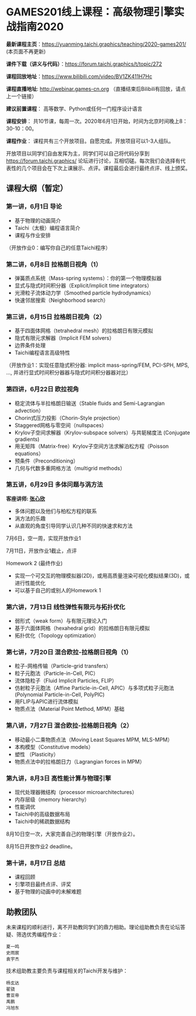 # GAMES201线上课程：高级物理引擎实战指南2020 

**最新课程主页**：https://yuanming.taichi.graphics/teaching/2020-games201/ (本页面不再更新)

**课件下载（讲义与代码）**：https://forum.taichi.graphics/t/topic/272

**课程回放地址**：https://www.bilibili.com/video/BV1ZK411H7Hc

**课程直播地址**: http://webinar.games-cn.org （直播结束后Bilibili有回放，请点上一个链接）

**建议前置课程**： 高等数学、Python或任何一门程序设计语言

**课程安排**： 共10节课，每周一次。2020年6月1日开始，时间为北京时间晚上8：30-10：00。

**课程作业**： 课程共有三个开放项目。自愿完成。开放项目可以1-3人组队。

开放项目以同学们自由发挥为主，同学们可以自己将代码分享到 https://forum.taichi.graphics/ 论坛进行讨论，互相切磋。每次我们会选择有代表性的几个项目会在下次上课展示、点评。课程最后会进行最终点评、线上颁奖。

## 课程大纲（暂定）

### 第一讲，6月1日 导论
* 基于物理的动画简介
* Taichi（太极）编程语言简介
* 课程与作业安排

（开放作业0：编写你自己的任意Taichi程序）

### 第二讲，6月8日 拉格朗日视角（1）

* 弹簧质点系统（Mass-spring systems）：你的第一个物理模拟器
* 显式与隐式时间积分器（Explicit/implicit time integrators）
* 光滑粒子流体动力学（Smoothed particle hydrodynamics）
* 快速邻居搜索（Neighborhood search）

### 第三讲，6月15日 拉格朗日视角（2）

* 基于四面体网格（tetrahedral mesh）的拉格朗日有限元模拟
* 隐式有限元求解器（Implicit FEM solvers）
* 边界条件处理
* Taichi编程语言高级特性

（开放作业1：实现任意隐式积分器: implicit mass-spring/FEM, PCI-SPH, MPS, ..., 并进行显式时间积分器器与隐式时间积分器器对比）

### 第四讲，6月22日 欧拉视角

* 稳定流体与半拉格朗日输送（Stable fluids and Semi-Lagrangian advection）
* Chorin式压力投影（Chorin-Style projection）
* Staggered网格与零空间（nullspaces）
* Krylov子空间求解器（Krylov-subspace solvers）与共轭梯度法 (Conjugate gradients)
* 用无矩阵（Matrix-free）Krylov子空间方法求解泊松方程（Poisson equations）
* 预条件（Preconditioning）
* 几何与代数多重网格方法（multigrid methods）

### 第五讲，6月29日 多体问题与涡方法

**客座讲师: [张心欣](https://zhxx1987.github.io/)**

* 多体问题以及他们与柏松方程的联系
* 涡方法的乐趣
* 从直观的角度引导同学认识几种不同的快速求和方法

7月6日，空一周，实现开放作业1

7月11日，开放作业1截止，点评

Homework 2 (最终作业)
* 实现一个可交互的物理模拟器(2D)，或⽤⾼质量渲染可视化模拟结果(3D)，或进⾏性能优化
* 可以基于⾃己的或别人的Homework 1

### 第六讲，7月13日 线性弹性有限元与拓扑优化

* 弱形式（weak form）与有限元理论入门
* 基于六面体网格（hexahedral grid）的拉格朗日有限元模拟
* 拓扑优化（Topology optimization）


### 第七讲，7月20日 混合欧拉-拉格朗日视角（1）

* 粒子-网格传输（Particle-grid transfers）
* 粒子元胞法（Particle-in-Cell, PIC）
* 流体隐粒子（Fluid Implicit Particles, FLIP）
* 仿射粒子元胞法（Affine Particle-in-Cell, APIC）与多项式粒子元胞法(Polynomial Particle-in-Cell, PolyPIC)
* 用FLIP与APIC进行流体模拟
* 物质点法（Material Point Method, MPM）基础


### 第八讲，7月27日 混合欧拉-拉格朗日视角（2）

* 移动最小二乘物质点法（Moving Least Squares MPM, MLS-MPM）
* 本构模型（Constitutive models）
* 塑性 （Plasticity）
* 物质点法中的拉格朗日力（Lagrangian forces in MPM）

### 第九讲，8月3日 高性能计算与物理引擎

* 现代处理器微结构（processor microarchitectures）
* 内存层级（memory hierarchy）
* 性能调优
* Taichi中的高级数据布局
* Taichi中的稀疏数据结构

8月10日空一次，大家完善自己的物理引擎（开放作业2）。

8月15日开放作业2 deadline。

### 第十讲，8月17日 总结

* 课程回顾
* 引擎项目最终点评、评奖
* 基于物理的动画中的未解难题

## 助教团队

未来课程的顺利进行，离不开助教同学们的鼎力相助。理论组助教负责在论坛答疑、筛选优秀编程作业：

    夏一鸣
    史雨宸
    袁宇杰

技术组助教主要负责与课程相关的Taichi开发与维护：

    杨玄达
    翟骁
    曹亚帝
    禹鹏
    冯旭东
